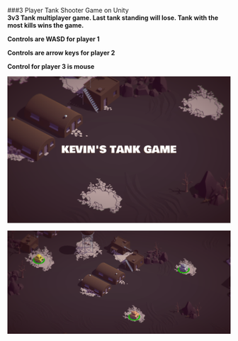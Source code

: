 
###3 Player Tank Shooter Game on Unity<br>
<b> 3v3 Tank multiplayer game. Last tank standing will lose. Tank with the most kills wins the game. 

<b>Controls are WASD for player 1<b>

<b>Controls are arrow keys for player 2<b>

<b>Control for player 3 is mouse<b>

![alt tag](https://raw.githubusercontent.com/perezkevin712/Unity_Tank_Shooter/master/screenshots/kevinTank.PNG)

![alt tag](https://raw.githubusercontent.com/perezkevin712/Unity_Tank_Shooter/master/screenshots/kevinTankG.PNG)



